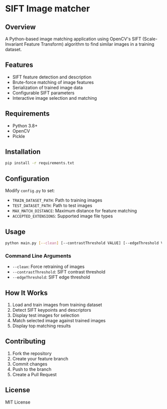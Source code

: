 # SIFT Image matcher

## Overview
A Python-based image matching application using OpenCV's SIFT (Scale-Invariant Feature Transform) algorithm to find similar images in a training dataset.

## Features
- SIFT feature detection and description
- Brute-force matching of image features
- Serialization of trained image data
- Configurable SIFT parameters
- Interactive image selection and matching

## Requirements
- Python 3.8+
- OpenCV
- Pickle

## Installation
```bash
pip install -r requirements.txt
```

## Configuration
Modify `config.py` to set:
- `TRAIN_DATASET_PATH`: Path to training images
- `TEST_DATASET_PATH`: Path to test images
- `MAX_MATCH_DISTANCE`: Maximum distance for feature matching
- `ACCEPTED_EXTENSIONS`: Supported image file types

## Usage
```bash
python main.py [--clean] [--contrastThreshold VALUE] [--edgeThreshold VALUE]
```

### Command Line Arguments
- `--clean`: Force retraining of images
- `--contrastThreshold`: SIFT contrast threshold
- `--edgeThreshold`: SIFT edge threshold

## How It Works
1. Load and train images from training dataset
2. Detect SIFT keypoints and descriptors
3. Display test images for selection
4. Match selected image against trained images
5. Display top matching results

## Contributing
1. Fork the repository
2. Create your feature branch
3. Commit changes
4. Push to the branch
5. Create a Pull Request

## License
MIT License
